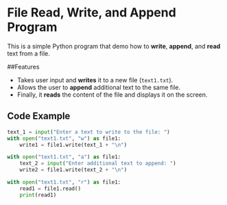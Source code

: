 # File Read, Write, and Append Program

This is a simple Python program that demo how to **write**, **append**, and **read** text from a file.

##Features
- Takes user input and **writes** it to a new file (`text1.txt`).
- Allows the user to **append** additional text to the same file.
- Finally, it **reads** the content of the file and displays it on the screen.

## Code Example
```python
text_1 = input("Enter a text to write to the file: ")
with open("text1.txt", "w") as file1:
    write1 = file1.write(text_1 + "\n")

with open("text1.txt", "a") as file1:
    text_2 = input("Enter additional text to append: ")
    write2 = file1.write(text_2 + "\n")

with open("text1.txt", "r") as file1:
    read1 = file1.read()
    print(read1)

